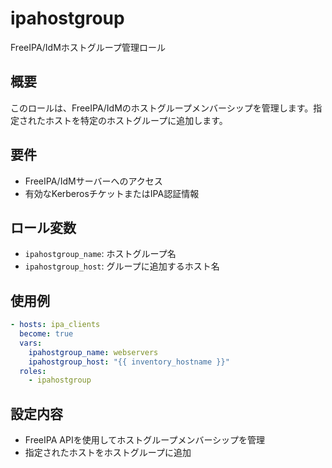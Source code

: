 # ipahostgroup

FreeIPA/IdMホストグループ管理ロール

## 概要

このロールは、FreeIPA/IdMのホストグループメンバーシップを管理します。指定されたホストを特定のホストグループに追加します。

## 要件

- FreeIPA/IdMサーバーへのアクセス
- 有効なKerberosチケットまたはIPA認証情報

## ロール変数

- `ipahostgroup_name`: ホストグループ名
- `ipahostgroup_host`: グループに追加するホスト名

## 使用例

```yaml
- hosts: ipa_clients
  become: true
  vars:
    ipahostgroup_name: webservers
    ipahostgroup_host: "{{ inventory_hostname }}"
  roles:
    - ipahostgroup
```

## 設定内容

- FreeIPA APIを使用してホストグループメンバーシップを管理
- 指定されたホストをホストグループに追加